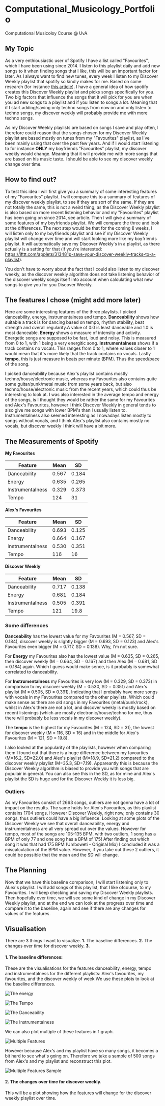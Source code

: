 # Computational_Musicology_Portfolio
Computational Musicoloy Course @ UvA

## My Topic
As a very enthiousiastic user of Spotify I have a list called "Favourites", which I have been using since 2014. I listen to this playlist daily and add new songs to it when finding songs that I like, this will be an important factor for later. As I always want to find new tunes, every week I listen to my Discover Weekly playlist that spotify so kindly makes for me. Based on some research (for instance [this article](https://qz.com/571007/the-magic-that-makes-spotifys-discover-weekly-playlists-so-damn-good/)). I have a general idea of how spotify creates this Discover Weekly playlist and picks songs specifically for you. Two big factors that influence the songs that it will pick for you are when you ad new songs to a playlist and if you listen to songs a lot. Meaning that if I start adding/saving only techno songs from now on and only listen to techno songs, my discover weekly will probably provide me with more techno songs.

As my Discover Weekly playlists are based on songs I save and play often, I therefore could reason that the songs chosen for my Discover Weekly playlist are based mostly on tunes from my "Favourites" playlist, as I've been mainly using that over the past few years. And if I would start listening to for instance **ONLY** my boyfriends "Favourites" playlist, my discover weekly would change. Meaning that it will provide me with more songs that are based on his music taste. I should be able to see my discover weekly change over time.

## How to find out?
To test this idea I will first give you a summary of some interesting features of my "Favourites" playlist. I will compare this to a summary of features of my discover weekly playlist, to see if they are sort of the same. If they are not totally the same, this is not a weird thing, as the Discover Weekly playlist is also based on more recent listening behavior and my "Favourites" playlist has been going on since 2014, see article. Then I will give a summary of some features of my boyfriends playlist. We will compare the three and look at the differences. The next step would be that for the coming 8 weeks, I will listen only to my boyfriends playlist and see if my Discover Weekly playlist will change over time and will start looking more like my boyfriends playlist. It will automatically save my Discover Weekly's in a playlist, as there actually is a setting for that (if you're interested: <https://ifttt.com/applets/313481p-save-your-discover-weekly-tracks-to-a-playlist>).

You don't have to worry about the fact that I could also listen to my discover weekly, as the discover weekly algorithm does not take listening behavior of the discover weekly songs itself into account when calculating what new songs to give you for you Discover Weekly.

## The features I chose (might add more later)
Here are some interesting features of the three playlists. I picked danceability, energy, instrumentalness and tempo. **Danceability** shows how suitable a track is for dancing based on tempo, rhythm stability, beat strength and overall regularity.A value of 0.0 is least danceable and 1.0 is most danceable. **Energy** shows a measure of intensity and activity. Energetic songs are supposed to be fast, loud and noisy. This is measured from 0 to 1, with 1 being a very energitic song. **Instrumentalness** shows if a track contains no vocals. This ranges from 0 to 1, where values closer to 1 would mean that it's more likely that the track contains no vocals. Lastly **tempo**, this is just measure in beats per minute (BPM). Thus the speed/pace of the song.

I picked danceability because Alex's playlist contains mostly techno/house/electronic music, whereas my Favourites also contains quite some guitar/punk/metal music from some years back, but also  techno/house/electronic music from the recent years, which could thus be interesting to look at. I was also interested in the average tempo and energy of the songs, is I thought they would be rather the same for my Favourites and Alex's Favourites, however I think Discover Weekly in general tends to also give me songs with lower BPM's than I usually listen to. Instrumentalness also seemed interesting as I nowadays listen mostly to songs without vocals, and I think Alex's playlist also contains mostly no vocals, but discover weekly I think will have a bit more.

## The Measurements of Spotify 

**My Favourites**

|Feature   |Mean   |SD   |
|---|---|---|
| Danceability  | 0.567  |0.184   |
| Energy  | 0.635  |  0.265  |
| Instrumentalness  | 0.329   | 0.373  |
| Tempo  |  124  | 31  |
  

**Alex's Favourites**

| Feature  |Mean   |SD   |
|---|---|---|
| Danceability  | 0.693   |0.125   |
| Energy  | 0.664   |  0.167  |
| Instrumentalness  | 0.530    | 0.351  |
| Tempo  |   116   | 16   |


**Discover Weekly**

|Feature   |Mean   |SD   |
|---|---|---|
| Danceability  | 0.717   |0.138   |
| Energy  | 0.681  |  0.184  |
| Instrumentalness  | 0.505  | 0.391  |
| Tempo  |  121 | 19.8   |

### Some differences

**Danceability** has the lowest value for my Favourites (M = 0.567, SD = 0.184), discover weekly is slightly bigger (M = 0.693, SD = 0.123) and Alex's Favourites even bigger (M = 0.717, SD = 0.138). Why, I'm not sure.

For **Energy** my Favourites also has the lowest value (M = 0.635, SD = 0.265, then discover weekly (M = 0.664, SD = 0.167) and then Alex (M = 0.681, SD = 0.184) again. Which I guess would make sence, is it probably is somewhat correlated to danceability.

For **Instrumentalness** my Favourites is very low (M = 0.329, SD = 0.373) in comparison to my discover weekly (M = 0.530, SD = 0.351) and Alex's playlist (M = 0.505, SD = 0.391). Indicating that I probably have more songs with vocals in my Favourites compared to the other playlists. Which could make sense as there are old songs in my Favourites (metal/punk/rock), whilst in Alex's there are not a lot, and discover weekly is mostly based on recent listenings (which are mostly electronic/house/techno for me, thus there will probably be less vocals in my discover weekly).

The **tempo** is the highest for my Favourites (M = 124, SD = 31), the lowest for discover weekly (M = 116, SD = 16) and in the middle for Alex's Favourites (M = 121, SD = 19.8). 

I also looked at the popularity of the playlists, however when comparing them I found out that there is a huge difference between my favourties (M=16.2, SD=22.0) and Alex's playlist (M=18.9, SD=21.2) compared to the discover weekly playlist (M=35.3, SD=7.19). Appareantly this is because the Discover Weekly algorithm is biased to provide you with songs that are populair in general. You can also see this in the SD, as for mine and Alex's playlist the SD is huge and for the Discover Weekly it is less big.

### Outliers
As my Favourites consist of 2663 songs, outliers are not gonna have a lot of impact on the results. The same holds for Alex's Favourites, as this playlist contains 1704 songs. However Discover Weekly, right now, only contains 30 songs, thus outliers could have a big influence. Looking at some plots of the Discover Weekly we see that overall danceability, energy and instrumentalness are all very spread out over the values. However for tempo, most of the songs are 105-135 BPM, with two outliers, 1 song has a BPM of only 77 and one song has a BPM of 175! After finding out which song it was that had 175 BPM (Umboweti - Original Mix) I concluded it was a miscalculation of the BPM value. However, if you take out these 2 outliers, it could be possible that the mean and the SD will change.


## The Planning
Now that we have this baseline comparison, I will start listening only to ALex's playlist. I will add songs of this playlist, that I like ofcourse, to my Favourites. I will keep checking and saving my Discover Weekly playlists. Then hopefully over time, we will see some kind of change in my Discover Weekly playlist, and at the end we can look at the progress over time and compare it to the baseline, again and see if there are any changes for values of the features.

## Visualisation

There are 3 things I want to visualize. 
__1.__ The baseline differences.
__2.__ The changes over time for discover weekly.
__3.__



#### 1. The baseline differences:
These are the visualisations for the features danceability, energy, tempo and instrumentalness for the different playlists: Alex's favourites, my favourites, and the discover weekly of week We use these plots to look at the baseline differences.

![The energy](energy_w7.png)

![The Tempo](tempo_w7.png)

![The Danceability](danceability_w7.png)

![The Instrumentalness](instrumentalness_w7.png)

We can also plot multiple of these features in 1 graph.

![Multiple Features](features_per_playlist_week7.png)

However because Alex's and my playlist have so many songs, it becomes a bit hard to see what's going on. Therefore we take a sample of 500 songs from Alex's and my playlist and reconstruct this plot.

![Multiple Features Sample](better_features_week7.png)

#### 2. The changes over time for discover weekly.
This will be a plot showing how the features will change for the discover weekly playlist over time.


